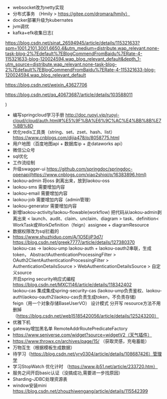 - websocket改为netty实现
- 分布式事务 （Hmily > https://gitee.com/dromara/hmily）
- docker部署升级为kubernates
- jvm调优
- kafka+efk收集日志(

https://blog.csdn.net/sinat_26594945/article/details/115321633?spm=1001.2101.3001.6650.4&utm_medium=distribute.wap_relevant.none-task-blog-2%7Edefault%7EBlogCommendFromBaidu%7ERate-4-115321633-blog-120024594.wap_blog_relevant_default&depth_1-utm_source=distribute.wap_relevant.none-task-blog-2%7Edefault%7EBlogCommendFromBaidu%7ERate-4-115321633-blog-120024594.wap_blog_relevant_default

https://blog.csdn.net/weixin_43627706

https://blog.csdn.net/qq_40673687/article/details/103588011

)
- 编写springcloud学习手册 http://doc.ruoyi.vip/ruoyi-cloud/cloud/auth.html#%E5%9F%BA%E6%9C%AC%E4%BB%8B%E7%BB%8D
- 优化redis工具类（string、set、zset、hash、list） https://www.cnblogs.com/dijia478/p/8058775.html
- 用户地图（百度地图api + 数据库ip + 走dataworks api）
- 微信公众号
- sql优化
- 工作流绘制
- 升级swagger-ui https://github.com/springdoc/springdoc-openapi(https://www.cnblogs.com/xiao2shiqi/p/16383896.html)
- laokou-admin 将oss 剥离出来，放到laokou-oss
- laokou-sms 需要增加内容
- laokou-email 需要增加内容
- laokou-job 需要增加内容（admin管理）
- laokou-generator 需要增加内容
- 新增laokou-activity/laokou-flowable(workflow) 把代码从laokou-admin剥离出来 < launch、audit、claim、unclaim、diagram > task、definition< WorkTask或WorkDefinition（feign）assignee + diagramResource<AssigneeDTO AssigneeVO>
- 数据权限改为sql拦截的
- https://www.shuzhiduo.com/A/1O5EjjP3d7/  
https://blog.csdn.net/greek7777/article/details/127380370  
laokou-cas -> laokou-ump laokou-auth + laokou-oauth2串联，生成token， 
AbstractAuthenticationProcessingFilter > OAuth2ClientAuthenticationProcessingFilter > AuthenticationDetailsSource > WebAuthenticationDetailsSource > 自定义source  
开启spring security响应式编程 https://blog.csdn.net/MXC1146/article/details/118342402  
laokou-cas 集成集成spring-security-cas  (laokou-ump负责鉴权、laokou-auth\laokou-oauth2\laokou-cas负责生成token，不负责存储)  
feign（用一个对象存储BaseUserVO）
设计模式 分开写 resource方法不用删掉 （https://blog.csdn.net/web15185420056/article/details/125243200）
- 优雅下机
- gateway增加黑名单 RemoteAddrRoutePredicateFactory
- https://www.seniverse.com/widget?source=widgetV2（天气插件）
- https://www.throwx.cn/archives/page/15/ （获取灵感，充电蓄能）
- 万物互生（根据模板生成数据）
- 待学习（https://blog.csdn.net/yry0304/article/details/108687426）管理学
- 学习StopWatch 优化计时 （https://www.jb51.net/article/233720.htm）
- 服务之间开启basic认证（没搞成功,需要进一步找原因）
- Sharding-JDBC处理资源表
- window安装mini https://blog.csdn.net/zhouzhiwengang/article/details/115542399